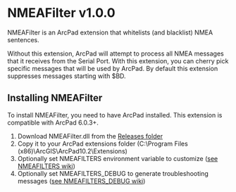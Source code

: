 # NMEAFilter v1.0.0

NMEAFilter is an ArcPad extension that whitelists (and blacklist) NMEA sentences.

Without this extension, ArcPad will attempt to process all NMEA messages that it receives from the Serial Port. With this extension, you can cherry pick specific messages that will be used by ArcPad. By default this extension suppresses messages starting with $BD.

## Installing NMEAFilter

To install NMEAFilter, you need to have ArcPad installed. This extension is compatible with ArcPad 6.0.3+.

 1. Download NMEAFilter.dll from the [Releases folder](https://github.com/stephenquan/NMEAFilter/releases)
 2. Copy it to your ArcPad extensions folder (C:\Program Files (x86)\ArcGIS\ArcPad10.2\Extensions)
 3. Optionally set NMEAFILTERS environment variable to customize ([see NMEAFILTERS wiki](https://github.com/stephenquan/NMEAFilter/wiki/Environment-Variable:-NMEAFILTERS))
 4. Optionally set NMEAFILTERS_DEBUG to generate troubleshooting messages ([see NMEAFILTERS_DEBUG wiki](https://github.com/stephenquan/NMEAFilter/wiki/Environment-Variable:-NMEAFILTERS_DEBUG))
 
